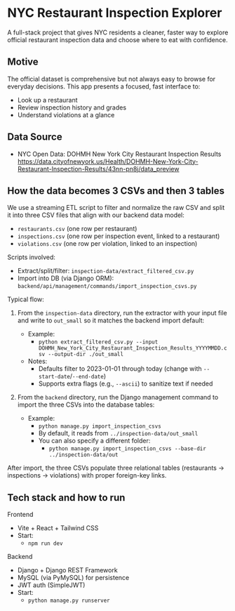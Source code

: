 # NYC Restaurant Inspection Explorer

A full-stack project that gives NYC residents a cleaner, faster way to explore official restaurant inspection data and choose where to eat with confidence.

## Motive

The official dataset is comprehensive but not always easy to browse for everyday decisions. This app presents a focused, fast interface to:
- Look up a restaurant
- Review inspection history and grades
- Understand violations at a glance

## Data Source

- NYC Open Data: DOHMH New York City Restaurant Inspection Results  
  https://data.cityofnewyork.us/Health/DOHMH-New-York-City-Restaurant-Inspection-Results/43nn-pn8j/data_preview

## How the data becomes 3 CSVs and then 3 tables

We use a streaming ETL script to filter and normalize the raw CSV and split it into three CSV files that align with our backend data model:

- `restaurants.csv` (one row per restaurant)
- `inspections.csv` (one row per inspection event, linked to a restaurant)
- `violations.csv` (one row per violation, linked to an inspection)

Scripts involved:
- Extract/split/filter: `inspection-data/extract_filtered_csv.py`
- Import into DB (via Django ORM): `backend/api/management/commands/import_inspection_csvs.py`

Typical flow:
1) From the `inspection-data` directory, run the extractor with your input file and write to `out_small` so it matches the backend import default:
   - Example:
     - `python extract_filtered_csv.py --input DOHMH_New_York_City_Restaurant_Inspection_Results_YYYYMMDD.csv --output-dir ./out_small`
   - Notes:
     - Defaults filter to 2023-01-01 through today (change with `--start-date`/`--end-date`)
     - Supports extra flags (e.g., `--ascii`) to sanitize text if needed

2) From the `backend` directory, run the Django management command to import the three CSVs into the database tables:
   - Example:
     - `python manage.py import_inspection_csvs`
     - By default, it reads from `../inspection-data/out_small`
     - You can also specify a different folder:
       - `python manage.py import_inspection_csvs --base-dir ../inspection-data/out`

After import, the three CSVs populate three relational tables (restaurants → inspections → violations) with proper foreign-key links.

## Tech stack and how to run

Frontend
- Vite + React + Tailwind CSS
- Start:
  - `npm run dev`

Backend
- Django + Django REST Framework
- MySQL (via PyMySQL) for persistence
- JWT auth (SimpleJWT)
- Start:
  - `python manage.py runserver`

